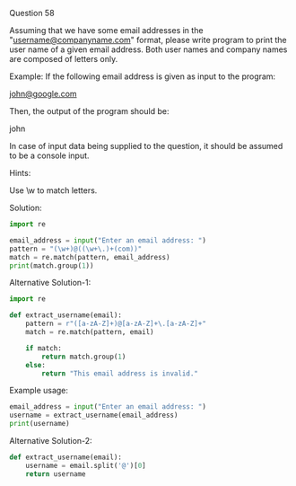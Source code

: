 Question 58

Assuming that we have some email addresses in the "username@companyname.com" format, please write program to print the user name of a given email address. Both user names and company names are composed of letters only.

Example: If the following email address is given as input to the program:

john@google.com

Then, the output of the program should be:

john

In case of input data being supplied to the question, it should be assumed to be a console input.

Hints:

Use \w to match letters.

Solution:

```python
import re

email_address = input("Enter an email address: ")
pattern = "(\w+)@((\w+\.)+(com))"
match = re.match(pattern, email_address) 
print(match.group(1))
```

Alternative Solution-1:


```python
import re

def extract_username(email):
    pattern = r"([a-zA-Z]+)@[a-zA-Z]+\.[a-zA-Z]+"
    match = re.match(pattern, email)

    if match:
        return match.group(1)
    else:
        return "This email address is invalid."
```

Example usage:

```python
email_address = input("Enter an email address: ")
username = extract_username(email_address)
print(username)
```

Alternative Solution-2:

```python
def extract_username(email):
    username = email.split('@')[0]
    return username
```



